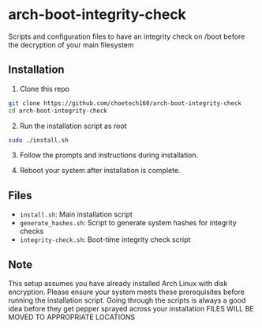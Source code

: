 # arch-boot-integrity-check
Scripts and configuration files to have an integrity check on /boot before the decryption of your main filesystem

## Installation
1. Clone this repo
```bash
git clone https://github.com/choetech160/arch-boot-integrity-check
cd arch-boot-integrity-check
```

2. Run the installation script as root
```bash
sudo ./install.sh
```


3. Follow the prompts and instructions during installation.

4. Reboot your system after installation is complete.

## Files

- `install.sh`: Main installation script
- `generate_hashes.sh`: Script to generate system hashes for integrity checks
- `integrity-check.sh`: Boot-time integrity check script

## Note

This setup assumes you have already installed Arch Linux with disk encryption. Please ensure your system meets these prerequisites before running the installation script.
Going through the scripts is always a good idea before they get pepper sprayed across your installation
FILES WILL BE MOVED TO APPROPRIATE LOCATIONS

